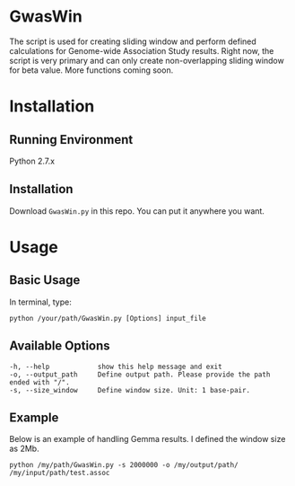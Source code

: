 # GwasWin
The script is used for creating sliding window and perform defined calculations for Genome-wide Association Study results. Right now, the script is very primary and can only create non-overlapping sliding window for beta value. More functions coming soon. 

# Installation
## Running Environment
Python 2.7.x
## Installation
Download `GwasWin.py` in this repo. You can put it anywhere you want. 

# Usage
## Basic Usage
In terminal, type:
```
python /your/path/GwasWin.py [Options] input_file
```

## Available Options
```
-h, --help            show this help message and exit
-o, --output_path     Define output path. Please provide the path ended with "/". 
-s, --size_window     Define window size. Unit: 1 base-pair. 
```
## Example
Below is an example of handling Gemma results. I defined the window size as 2Mb. 
```
python /my/path/GwasWin.py -s 2000000 -o /my/output/path/ /my/input/path/test.assoc
```
